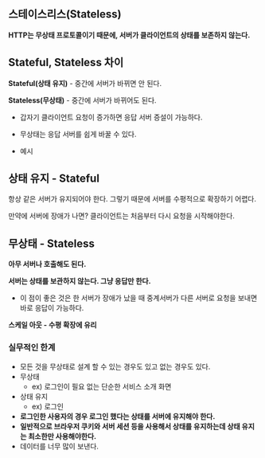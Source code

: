 ## 스테이스리스(Stateless)


**HTTP는 무상태 프로토콜이기 때문에, 서버가 클라이언트의 상태를 보존하지 않는다.**

## Stateful, Stateless 차이


**Stateful(상태 유지)** - 중간에 서버가 바뀌면 안 된다.

**Stateless(무상태)** - 중간에 서버가 바뀌어도 된다.

- 갑자기 클라이언트 요청이 증가하면 응답 서버 증설이 가능하다.
- 무상태는 응답 서버를 쉽게 바꿀 수 있다.

- 예시

## 상태 유지 - Stateful

항상 같은 서버가 유지되어야 한다. 그렇기 때문에 서버를 수평적으로 확장하기 어렵다.

만약에 서버에 장애가 나면? 클라이언트는 처음부터 다시 요청을 시작해야한다.


## 무상태 - Stateless

**아무 서버나 호출해도 된다.**

**서버는 상태를 보관하지 않는다. 그냥 응답만 한다.**

- 이 점이 좋은 것은 한 서버가 장애가 났을 때 중계서버가 다른 서버로 요청을 보내면 바로 응답이 가능하다.

**스케일 아웃 - 수평 확장에 유리**



### 실무적인 한계

- 모든 것을 무상태로 설계 할 수 있는 경우도 있고 없는 경우도 있다.
- 무상태
    - ex) 로그인이 필요 없는 단순한 서비스 소개 화면
- 상태 유지
    - ex) 로그인
- **로그인한 사용자의 경우 로그인 했다는 상태를 서버에 유지해야 한다.**
- **일반적으로 브라우저 쿠키와 서버 세션 등을 사용해서 상태를 유지하는데 상태 유지는 최소한만 사용해야한다.**
- 데이터를 너무 많이 보낸다.